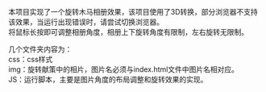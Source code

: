 本项目实现了一个旋转木马相册效果，该项目使用了3D转换，部分浏览器不支持该效果，当运行出现错误时，请尝试切换浏览器。  
将鼠标长按即可调整相册角度，相册上下旋转角度有限制，左右旋转无限制。

几个文件夹内容为：  
css：css样式   
img：旋转献策中的相片，图片名必须与index.html文件中图片名相对应。  
JS：运行脚本，主要是图片角度的布局调整和旋转效果的实现。  